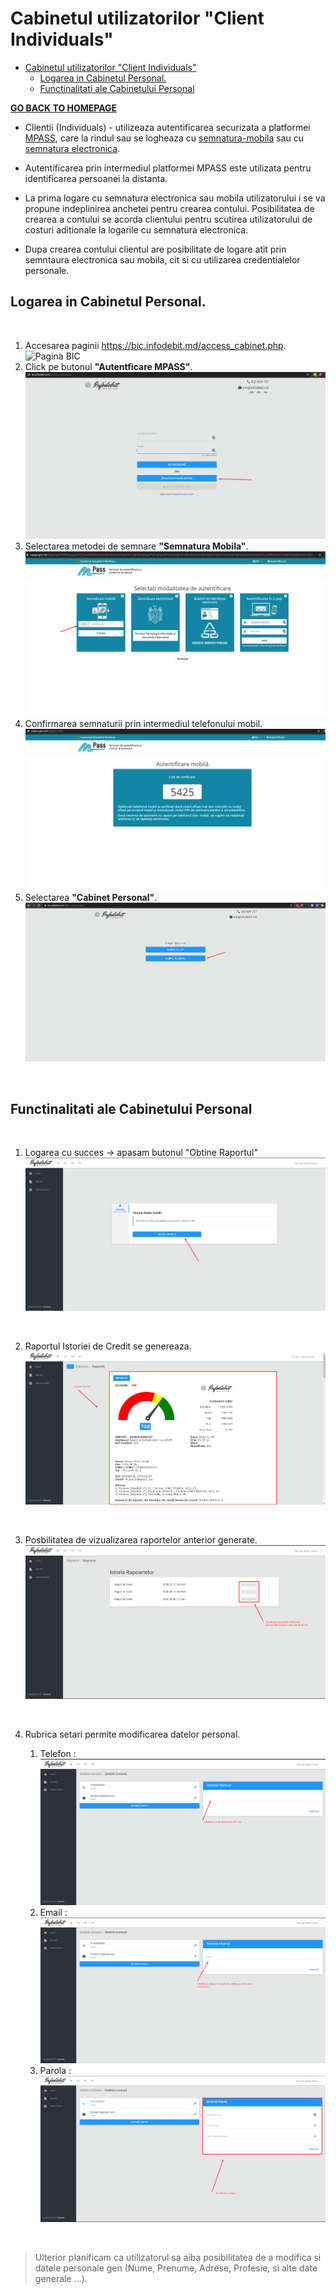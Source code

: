 # Cabinetul utilizatorilor "Client Individuals"

- [Cabinetul utilizatorilor "Client Individuals"](#cabinetul-utilizatorilor-client-individuals)
  - [Logarea in Cabinetul Personal.](#logarea-in-cabinetul-personal)
  - [Functinalitati ale Cabinetului Personal](#functinalitati-ale-cabinetului-personal)

**[GO BACK TO HOMEPAGE](../README.md)**

- Clientii (Individuals) - utilizeaza autentificarea securizata a platformei [MPASS](https://mpass.gov.md/), care la rindul sau se logheaza cu [semnatura-mobila][1] sau cu [semnatura electronica][2].

- Autentificarea prin intermediul platformei MPASS este utilizata pentru identificarea persoanei la distanta.
- La prima logare cu semnatura electronica sau mobila utilizatorului i se va propune indeplinirea anchetei pentru crearea contului. Posibilitatea de crearea a contului se acorda clientului pentru scutirea utilizatorului de costuri aditionale la logarile cu semnatura electronica.
- Dupa crearea contului clientul are posibilitate de logare atit prin semntaura electronica sau mobila, cit si cu utilizarea credentialelor personale.


## Logarea in Cabinetul Personal.

<br>

1. Accesarea paginii <https://bic.infodebit.md/access_cabinet.php>. ![Pagina BIC](\../img/bic_client.png)
2. Click pe butonul **"Autentficare MPASS"**. ![Butonul Autentificare MPASS](/img/auth_mpass.png)
3. Selectarea metodei de semnare **"Semnatura Mobila"**. ![Semnatura Mobila](../img/s_mobila_tel.png)
4. Confirmarea semnaturii prin intermediul telefonului mobil. !["Semnarea"](/img/s_mob_semn.png) 
5. Selectarea **"Cabinet Personal"**. ![SelectCabinetPersonal](../img/select_personal.png)

<br>

## Functinalitati ale Cabinetului Personal

<br>


1. Logarea cu succes -> apasam butonul "Obtine Raportul" ![getReport](/img/cp_getReport.png)

<br>

2. Raportul Istoriei de Credit se genereaza. ![viewReport](/img/cp_viewReport.png)

<br>

3. Posbilitatea de vizualizarea raportelor anterior generate. ![viewHistory](/img/cp_historyReport.png)

<br>

4. Rubrica setari permite modificarea datelor personal.

   1.  Telefon : ![changePhone](../img/cp_modPhone.png)
   2.  Email : ![changeEmail](../img/cp_modEmail.png)
   3.  Parola : ![changePassword](../img/cp_modPass.png)

<br>

> Ulterior planificam ca utilizatorul sa aiba posibilitatea de a modifica si datele personale gen (Nume, Prenume, Adrese, Profesie, si alte date generale ...).





[1]: <img\s_mobila.png> "semnatura mobila"
[2]: <img\s_electronica.png> "semnatura electronica"
